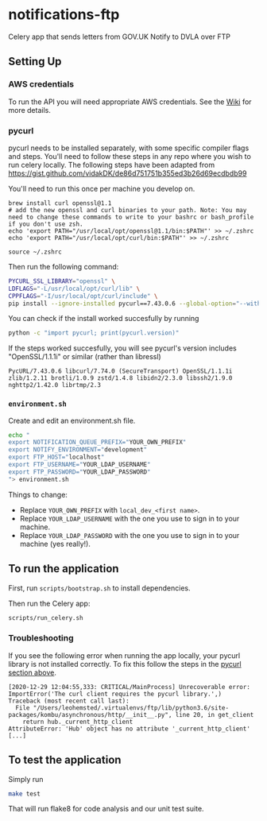 # notifications-ftp

Celery app that sends letters from GOV.UK Notify to DVLA over FTP

## Setting Up

### AWS credentials

To run the API you will need appropriate AWS credentials. See the [Wiki](https://github.com/alphagov/notifications-manuals/wiki/aws-accounts#how-to-set-up-local-development) for more details.

### pycurl

pycurl needs to be installed separately, with some specific compiler flags and steps. You'll need to follow these steps
in any repo where you wish to run celery locally. The following steps have been adapted from https://gist.github.com/vidakDK/de86d751751b355ed3b26d69ecdbdb99


You'll need to run this once per machine you develop on.
```
brew install curl openssl@1.1
# add the new openssl and curl binaries to your path. Note: You may need to change these commands to write to your bashrc or bash_profile if you don't use zsh.
echo 'export PATH="/usr/local/opt/openssl@1.1/bin:$PATH"' >> ~/.zshrc
echo 'export PATH="/usr/local/opt/curl/bin:$PATH"' >> ~/.zshrc

source ~/.zshrc
```

Then run the following command:
```sh
PYCURL_SSL_LIBRARY="openssl" \
LDFLAGS="-L/usr/local/opt/curl/lib" \
CPPFLAGS="-I/usr/local/opt/curl/include" \
pip install --ignore-installed pycurl==7.43.0.6 --global-option="--with-openssl" --global-option="--openssl-dir=/usr/local/opt/openssl@1.1"
```

You can check if the install worked succesfully by running
```sh
python -c "import pycurl; print(pycurl.version)"
```

If the steps worked succesfully, you will see pycurl's version includes "OpenSSL/1.1.1i" or similar (rather than libressl)
```
PycURL/7.43.0.6 libcurl/7.74.0 (SecureTransport) OpenSSL/1.1.1i zlib/1.2.11 brotli/1.0.9 zstd/1.4.8 libidn2/2.3.0 libssh2/1.9.0 nghttp2/1.42.0 librtmp/2.3
```

### `environment.sh`

Create and edit an environment.sh file.

```sh
echo "
export NOTIFICATION_QUEUE_PREFIX="YOUR_OWN_PREFIX"
export NOTIFY_ENVIRONMENT="development"
export FTP_HOST="localhost"
export FTP_USERNAME="YOUR_LDAP_USERNAME"
export FTP_PASSWORD="YOUR_LDAP_PASSWORD"
"> environment.sh
```

Things to change:

- Replace `YOUR_OWN_PREFIX` with `local_dev_<first name>`.
- Replace `YOUR_LDAP_USERNAME` with the one you use to sign in to your machine.
- Replace `YOUR_LDAP_PASSWORD` with the one you use to sign in to your machine (yes really!).

##  To run the application

First, run `scripts/bootstrap.sh` to install dependencies.

Then run the Celery app:

```sh
scripts/run_celery.sh
```

### Troubleshooting

If you see the following error when running the app locally, your pycurl library is not installed correctly. To fix this
follow the steps in the [pycurl section above](#pycurl).

```
[2020-12-29 12:04:55,333: CRITICAL/MainProcess] Unrecoverable error: ImportError('The curl client requires the pycurl library.',)
Traceback (most recent call last):
  File "/Users/leohemsted/.virtualenvs/ftp/lib/python3.6/site-packages/kombu/asynchronous/http/__init__.py", line 20, in get_client
    return hub._current_http_client
AttributeError: 'Hub' object has no attribute '_current_http_client'
[...]
```

##  To test the application

Simply run

```sh
make test
```

That will run flake8 for code analysis and our unit test suite.
